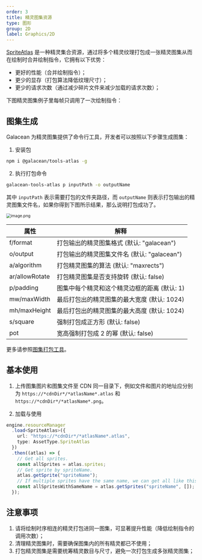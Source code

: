 ```yaml
---
order: 3
title: 精灵图集资源
type: 图形
group: 2D
label: Graphics/2D
---
```


[SpriteAtlas](${api}core/SpriteAtlas) 是一种精灵集合资源，通过将多个精灵纹理打包成一张精灵图集从而在绘制时合并绘制指令，它拥有以下优势：

- 更好的性能（合并绘制指令）；
- 更少的显存（打包算法降低纹理尺寸）；
- 更少的请求次数（通过减少碎片文件来减少加载的请求次数）；

下图精灵图集例子里每帧只调用了一次绘制指令：

<playground src="sprite-atlas.ts"></playground>

## 图集生成

Galacean 为精灵图集提供了命令行工具，开发者可以按照以下步骤生成图集：

1. 安装包

```bash
npm i @galacean/tools-atlas -g
```

2. 执行打包命令

```bash
galacean-tools-atlas p inputPath -o outputName
```

其中 `inputPath` 表示需要打包的文件夹路径，而 `outputName` 则表示打包输出的精灵图集文件名，如果你得到下图所示结果，那么说明打包成功了。

<img src="https://gw.alipayobjects.com/mdn/rms_7c464e/afts/img/A*UhLBRpt9SwAAAAAAAAAAAAAAARQnAQ" alt="image.png" style="zoom:75%;" />

| 属性           | 解释                                         |
| -------------- | -------------------------------------------- |
| f/format       | 打包输出的精灵图集格式 (默认: "galacean")       |
| o/output       | 打包输出的精灵图集文件名 (默认: "galacean")     |
| a/algorithm    | 打包精灵图集的算法 (默认: "maxrects")        |
| ar/allowRotate | 打包精灵图集是否支持旋转 (默认: false)       |
| p/padding      | 图集中每个精灵和这个精灵边框的距离 (默认: 1) |
| mw/maxWidth    | 最后打包出的精灵图集的最大宽度 (默认: 1024)  |
| mh/maxHeight   | 最后打包出的精灵图集的最大高度 (默认: 1024)  |
| s/square       | 强制打包成正方形 (默认: false)               |
| pot            | 宽高强制打包成 2 的幂 (默认: false)          |

更多请参照[图集打包工具](https://github.com/galacean/tools/blob/main/packages/atlas/README.md)。

## 基本使用

1. 上传图集图片和图集文件至 CDN 同一目录下，例如文件和图片的地址应分别为 `https://*cdnDir*/*atlasName*.atlas` 和 `https://*cdnDir*/*atlasName*.png`。

2. 加载与使用

```typescript
engine.resourceManager
  .load<SpriteAtlas>({
    url: "https://*cdnDir*/*atlasName*.atlas",
    type: AssetType.SpriteAtlas
  })
  .then((atlas) => {
    // Get all sprites.
    const allSprites = atlas.sprites;
    // Get sprite by spriteName.
    atlas.getSprite("spriteName");
    // If multiple sprites have the same name, we can get all like this.
    const allSpritesWithSameName = atlas.getSprites("spriteName", []);
  });
```

## 注意事项

1. 请将绘制时序相连的精灵打包进同一图集，可显著提升性能（降低绘制指令的调用次数）；
2. 清理精灵图集时，需要确保图集内的所有精灵都已不使用；
3. 打包精灵图集是需要统筹精灵数目与尺寸，避免一次打包生成多张精灵图集；
